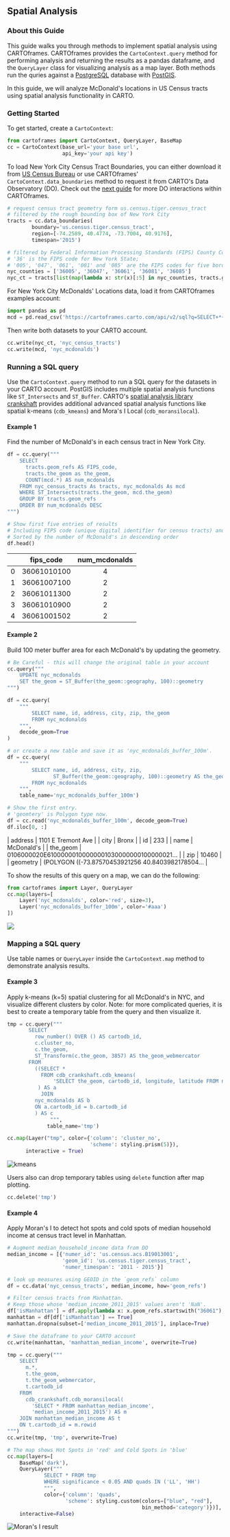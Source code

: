 ## Spatial Analysis

### About this Guide

This guide walks you through methods to implement spatial analysis using CARTOframes. CARTOframes provides the `CartoContext.query` method for performing analysis and returning the results as a pandas dataframe, and the `QueryLayer` class for visualizing analysis as a map layer. Both methods run the quries against a [PostgreSQL](https://www.postgresql.org/) database with [PostGIS](http://postgis.net/).

In this guide, we will analyze McDonald's locations in US Census tracts using spatial analysis functionality in CARTO.

### Getting Started

To get started, create a `CartoContext`:

```python
from cartoframes import CartoContext, QueryLayer, BaseMap
cc = CartoContext(base_url='your base url',
                  api_key='your api key')
```

To load New York City Census Tract Boundaries, you can either download it from [US Census Bureau](https://www.census.gov/cgi-bin/geo/shapefiles/index.php) or use CARTOframes' `CartoContext.data_boundaries` method to request it from CARTO's Data Observatory (DO). Check out the [next guide](../Data-Observatory/) for more DO interactions within CARTOframes.

```python
# request census tract geometry form us.census.tiger.census_tract
# filtered by the rough bounding box of New York City
tracts = cc.data_boundaries(
        boundary='us.census.tiger.census_tract',
        region=[-74.2589, 40.4774, -73.7004, 40.9176],
        timespan='2015')

# filtered by Federal Information Processing Standards (FIPS) County Code
# '36' is the FIPS code for New York State;
# '005', '047', '061', '081' and '085' are the FIPS codes for five boroughs in New York City
nyc_counties = ['36005', '36047', '36061', '36081', '36085']
nyc_ct = tracts[list(map(lambda x: str(x)[:5] in nyc_counties, tracts.geom_refs))]
```

For New York City McDonalds' Locations data, load it from CARTOframes examples account:

```python
import pandas as pd
mcd = pd.read_csv('https://cartoframes.carto.com/api/v2/sql?q=SELECT+*+FROM+nyc_mcdonalds&format=csv')
```

Then write both datasets to your CARTO account.

```python
cc.write(nyc_ct, 'nyc_census_tracts')
cc.write(mcd, 'nyc_mcdonalds')
```

### Running a SQL query

Use the `CartoContext.query` method to run a SQL query for the datasets in your CARTO account. PostGIS includes multiple spatial analysis functions like `ST_Intersects` and `ST_Buffer`. CARTO's [spatial analysis library crankshaft](https://github.com/CartoDB/crankshaft/tree/develop/doc) provides additional advanced spatial analysis functions like spatial k-means (`cdb_kmeans`) and Mora's I Local (`cdb_moransilocal`).

#### Example 1

Find the number of McDonald's in each census tract in New York City.

```python
df = cc.query("""
    SELECT
      tracts.geom_refs AS FIPS_code,
      tracts.the_geom as the_geom,
      COUNT(mcd.*) AS num_mcdonalds
    FROM nyc_census_tracts As tracts, nyc_mcdonalds As mcd
    WHERE ST_Intersects(tracts.the_geom, mcd.the_geom)
    GROUP BY tracts.geom_refs
    ORDER BY num_mcdonalds DESC
""")

# Show first five entries of results
# Including FIPS code (unique digital identifier for census tracts) and the number of McDonald's
# Sorted by the number of McDonald's in descending order
df.head()
```

|      |  fips_code  | num_mcdonalds |
| :--: | :---------: | :-----------: |
|  0   | 36061010100 |       4       |
|  1   | 36061007100 |       2       |
|  2   | 36061011300 |       2       |
|  3   | 36061010900 |       2       |
|  4   | 36061001502 |       2       |

#### Example 2

Build 100 meter buffer area for each McDonald's by updating the geometry.

```python
# Be Careful - this will change the original table in your account
cc.query("""
    UPDATE nyc_mcdonalds
    SET the_geom = ST_Buffer(the_geom::geography, 100)::geometry
""")

df = cc.query(
    """
        SELECT name, id, address, city, zip, the_geom
        FROM nyc_mcdonalds
    """,
    decode_geom=True
)

# or create a new table and save it as 'nyc_mcdonalds_buffer_100m'.
df = cc.query(
    """
        SELECT name, id, address, city, zip,
               ST_Buffer(the_geom::geography, 100)::geometry AS the_geom
        FROM nyc_mcdonalds
    """,
    table_name='nyc_mcdonalds_buffer_100m')

# Show the first entry.
# 'geomtery' is Polygon type now.
df = cc.read('nyc_mcdonalds_buffer_100m', decode_geom=True)
df.iloc[0, :]
```

| address  |                                 1101 E Tremont Ave |
| city     |                                              Bronx |
| id       |                                                233 |
| name     |                                         McDonald's |
| the_geom |  0106000020E61000000100000001030000000100000021... |
| zip      |                                              10460 |
| geometry |  (POLYGON ((-73.87570453921256 40.8403982178504... |

To show the results of this query on a map, we can do the following:

```python
from cartoframes import Layer, QueryLayer
cc.map(layers=[
    Layer('nyc_mcdonalds', color='red', size=3),
    Layer('nyc_mcdonalds_buffer_100m', color='#aaa')
])
```

![](../../img/guides/03-spatial-analysis-1.png)

### Mapping a SQL query

Use table names or `QueryLayer` inside the `CartoContext.map` method to demonstrate analysis results.


#### Example 3

Apply k-means (k=5) spatial clustering for all McDonald's in NYC, and visualize different clusters by color. Note: for more complicated queries, it is best to create a temporary table from the query and then visualize it.

```python
tmp = cc.query("""
       SELECT
         row_number() OVER () AS cartodb_id,
         c.cluster_no,
         c.the_geom,
         ST_Transform(c.the_geom, 3857) AS the_geom_webmercator
       FROM
         ((SELECT *
           FROM cdb_crankshaft.cdb_kmeans(
               'SELECT the_geom, cartodb_id, longitude, latitude FROM nyc_mcdonalds', 5)
          ) AS a
           JOIN
         nyc_mcdonalds AS b
         ON a.cartodb_id = b.cartodb_id
         ) AS c
              """,
             table_name='tmp')

cc.map(Layer("tmp", color={'column': 'cluster_no',
                           'scheme': styling.prism(5)}),
      interactive = True)             
```
![kmeans](../img/03-KMeans.png)

Users also can drop temporary tables using `delete` function after map plotting.
```python
cc.delete('tmp')
```

#### Example 4

Apply Moran's I to detect hot spots and cold spots of median household income at census tract level in Manhattan.

```python
# Augment median_household_income data from DO
median_income = [{'numer_id': 'us.census.acs.B19013001',
                  'geom_id': 'us.census.tiger.census_tract',
                  'numer_timespan': '2011 - 2015'}]

# look up measures using GEOID in the `geom_refs` column
df = cc.data('nyc_census_tracts', median_income, how='geom_refs')

# Filter census tracts from Manhattan.
# Keep those whose 'median_income_2011_2015' values aren't 'NaN'.
df['isManhattan'] = df.apply(lambda x: x.geom_refs.startswith("36061"), axis=1)
manhattan = df[df['isManhattan'] == True]
manhattan.dropna(subset=['median_income_2011_2015'], inplace=True)

# Save the dataframe to your CARTO account
cc.write(manhattan, 'manhattan_median_income', overwrite=True)

tmp = cc.query("""
    SELECT
      m.*,
      t.the_geom,
      t.the_geom_webmercator,
      t.cartodb_id
    FROM
      cdb_crankshaft.cdb_moransilocal(
        'SELECT * FROM manhattan_median_income',
        'median_income_2011_2015') AS m
    JOIN manhattan_median_income AS t
    ON t.cartodb_id = m.rowid
""")
cc.write(tmp, 'tmp', overwrite=True)

# The map shows Hot Spots in 'red' and Cold Spots in 'blue'
cc.map(layers=[
    BaseMap('dark'),
    QueryLayer("""
            SELECT * FROM tmp
            WHERE significance < 0.05 AND quads IN ('LL', 'HH')
            """,
            color={'column': 'quads',
                   'scheme': styling.custom(colors=["blue", "red"],
                                            bin_method='category')})],
    interactive=False)
```

![Moran's I result](../../img/guides/03-Moran_i.png)
